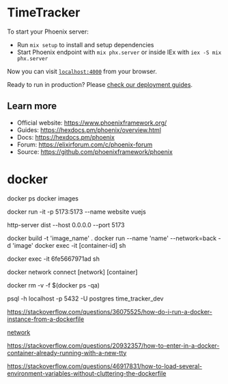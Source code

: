 # TimeTracker

To start your Phoenix server:

  * Run `mix setup` to install and setup dependencies
  * Start Phoenix endpoint with `mix phx.server` or inside IEx with `iex -S mix phx.server`

Now you can visit [`localhost:4000`](http://localhost:4000) from your browser.

Ready to run in production? Please [check our deployment guides](https://hexdocs.pm/phoenix/deployment.html).

## Learn more

  * Official website: https://www.phoenixframework.org/
  * Guides: https://hexdocs.pm/phoenix/overview.html
  * Docs: https://hexdocs.pm/phoenix
  * Forum: https://elixirforum.com/c/phoenix-forum
  * Source: https://github.com/phoenixframework/phoenix



# docker

docker ps
docker images

docker run -it -p 5173:5173 --name website vuejs 

http-server dist --host 0.0.0.0 --port 5173

docker build -t 'image_name' .
docker run --name 'name' --network=back -d 'image'
docker exec -it [container-id] sh 



docker exec -it 6fe5667971ad sh

docker network connect [network] [container]


docker rm -v -f $(docker ps -qa)


psql -h localhost -p 5432 -U postgres time_tracker_dev

https://stackoverflow.com/questions/36075525/how-do-i-run-a-docker-instance-from-a-dockerfile

[network](https://docs.docker.com/reference/cli/docker/network/connect/)

https://stackoverflow.com/questions/20932357/how-to-enter-in-a-docker-container-already-running-with-a-new-tty

https://stackoverflow.com/questions/46917831/how-to-load-several-environment-variables-without-cluttering-the-dockerfile
